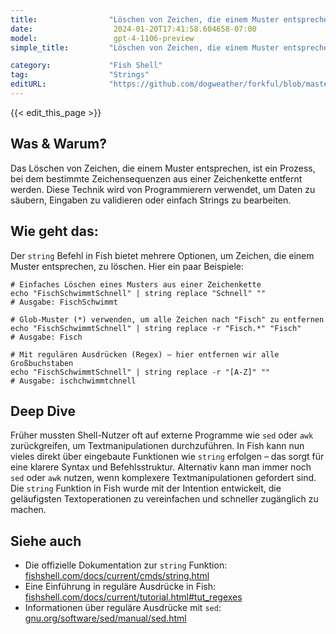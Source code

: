 ```yaml
---
title:                "Löschen von Zeichen, die einem Muster entsprechen"
date:                  2024-01-20T17:41:58.604658-07:00
model:                 gpt-4-1106-preview
simple_title:         "Löschen von Zeichen, die einem Muster entsprechen"

category:             "Fish Shell"
tag:                  "Strings"
editURL:              "https://github.com/dogweather/forkful/blob/master/content/de/fish-shell/deleting-characters-matching-a-pattern.md"
---
```


{{< edit_this_page >}}

## Was & Warum?
Das Löschen von Zeichen, die einem Muster entsprechen, ist ein Prozess, bei dem bestimmte Zeichensequenzen aus einer Zeichenkette entfernt werden. Diese Technik wird von Programmierern verwendet, um Daten zu säubern, Eingaben zu validieren oder einfach Strings zu bearbeiten.

## Wie geht das:
Der `string` Befehl in Fish bietet mehrere Optionen, um Zeichen, die einem Muster entsprechen, zu löschen. Hier ein paar Beispiele:

```Fish Shell
# Einfaches Löschen eines Musters aus einer Zeichenkette
echo "FischSchwimmtSchnell" | string replace "Schnell" ""
# Ausgabe: FischSchwimmt

# Glob-Muster (*) verwenden, um alle Zeichen nach "Fisch" zu entfernen
echo "FischSchwimmtSchnell" | string replace -r "Fisch.*" "Fisch"
# Ausgabe: Fisch

# Mit regulären Ausdrücken (Regex) – hier entfernen wir alle Großbuchstaben
echo "FischSchwimmtSchnell" | string replace -r "[A-Z]" ""
# Ausgabe: ischchwimmtchnell
```

## Deep Dive
Früher mussten Shell-Nutzer oft auf externe Programme wie `sed` oder `awk` zurückgreifen, um Textmanipulationen durchzuführen. In Fish kann nun vieles direkt über eingebaute Funktionen wie `string` erfolgen – das sorgt für eine klarere Syntax und Befehlsstruktur. Alternativ kann man immer noch `sed` oder `awk` nutzen, wenn komplexere Textmanipulationen gefordert sind. Die `string` Funktion in Fish wurde mit der Intention entwickelt, die geläufigsten Textoperationen zu vereinfachen und schneller zugänglich zu machen.

## Siehe auch
- Die offizielle Dokumentation zur `string` Funktion: [fishshell.com/docs/current/cmds/string.html](https://fishshell.com/docs/current/cmds/string.html)
- Eine Einführung in reguläre Ausdrücke in Fish: [fishshell.com/docs/current/tutorial.html#tut_regexes](https://fishshell.com/docs/current/tutorial.html#tut_regexes)
- Informationen über reguläre Ausdrücke mit `sed`: [gnu.org/software/sed/manual/sed.html](https://www.gnu.org/software/sed/manual/sed.html)
